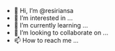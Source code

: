 - 👋 Hi, I’m @resiriansa
- 👀 I’m interested in ...
- 🌱 I’m currently learning ...
- 💞️ I’m looking to collaborate on ...
- 📫 How to reach me ...

<!---
resiriansa/resiriansa is a ✨ special ✨ repository because its `README.md` (this file) appears on your GitHub profile.
You can click the Preview link to take a look at your changes.
--->
